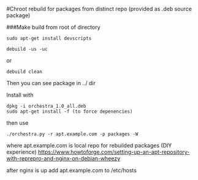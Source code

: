 #Chroot rebuild for packages from distinct repo (provided as .deb source package)

###Make build from root of directory
```
sudo apt-get install devscripts
```

```
debuild -us -uc
```
or
```
debuild clean
```

Then you can see package in ../ dir

Install with

```
dpkg -i orchestra_1.0_all.deb
sudo apt-get install -f (to force depenencies)
```

then use
```
./orchestra.py -r apt.example.com -p packages -W
```
where apt.example.com is local repo for rebuilded packages (DIY experience)
https://www.howtoforge.com/setting-up-an-apt-repository-with-reprepro-and-nginx-on-debian-wheezy

after nginx is up add apt.example.com to /etc/hosts
